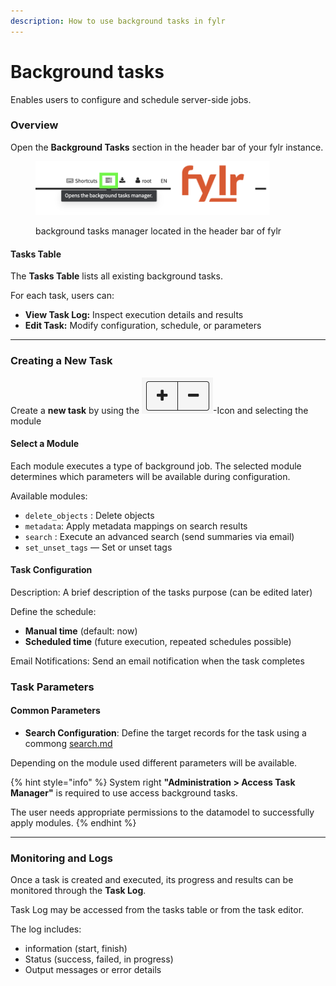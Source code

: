 ```yaml
---
description: How to use background tasks in fylr
---
```


# Background tasks

Enables users to configure and schedule server-side jobs.&#x20;

### Overview

Open the **Background Tasks** section in the header bar of your fylr instance.

<figure><img src="../../.gitbook/assets/Screenshot 2025-08-22 at 14.19.16.png" alt="background tasks manager located in the header bar of fylr" width="375"><figcaption><p>background tasks manager located in the header bar of fylr</p></figcaption></figure>

#### Tasks Table

The **Tasks Table** lists all existing background tasks.

For each task, users can:

* **View Task Log:** Inspect execution details and results
* **Edit Task:** Modify configuration, schedule, or parameters

***

### Creating a New Task

Create a **new task** by using the <img src="../../.gitbook/assets/Screenshot 2025-08-20 at 15.28.24.png" alt="" data-size="line">-Icon and selecting the module

#### Select a Module

Each module executes a type of background job. The selected module determines which parameters will be available during configuration.

Available modules:

* `delete_objects` : Delete objects
* `metadata`: Apply metadata mappings on search results &#x20;
* `search` : Execute an advanced search (send summaries via email)
* `set_unset_tags` — Set or unset tags

#### Task Configuration

Description: A brief description of the tasks purpose (can be edited later)

Define the schedule:

* **Manual time** (default: now)
* **Scheduled time** (future execution, repeated schedules possible)

Email Notifications: Send an email notification when the task completes

### Task Parameters

#### Common Parameters

* **Search Configuration**: Define the target records for the task using a commong [search.md](../../search.md "mention")

Depending on the module used different parameters will be available.

{% hint style="info" %}
System right **"Administration > Access Task Manager"** is required to use access background tasks.

The user needs appropriate permissions to the datamodel to successfully apply modules.
{% endhint %}

***

### Monitoring and Logs

Once a task is created and executed, its progress and results can be monitored through the **Task Log**.

Task Log may be accessed from the tasks table or from the task editor.&#x20;

The log includes:

* information (start, finish)
* Status (success, failed, in progress)
* Output messages or error details
